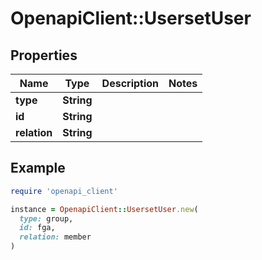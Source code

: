# OpenapiClient::UsersetUser

## Properties

| Name | Type | Description | Notes |
| ---- | ---- | ----------- | ----- |
| **type** | **String** |  |  |
| **id** | **String** |  |  |
| **relation** | **String** |  |  |

## Example

```ruby
require 'openapi_client'

instance = OpenapiClient::UsersetUser.new(
  type: group,
  id: fga,
  relation: member
)
```

